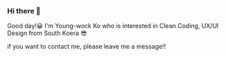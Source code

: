 ### Hi there 👋

Good day!😀
I'm Young-wock Ko who is interested in Clean Coding, UX/UI Design from South Koera 😎

if you want to contact me, please leave me a message!!
